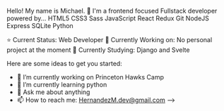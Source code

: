 Hello! My name is Michael. 👋
I'm a frontend focused Fullstack developer powered by...
HTML5 CSS3 Sass JavaScript React Redux Git NodeJS Express SQLite Python

⭐️ Current Status: Web Developer
🌱 Currently Working on: No personal project at the moment
💪 Currently Studying: Django and Svelte

Here are some ideas to get you started:

- 🔭 I’m currently working on Princeton Hawks Camp
- 🌱 I’m currently learning python
- 💬 Ask me about anything
- 📫 How to reach me: HernandezM.dev@gmail.com
-->
